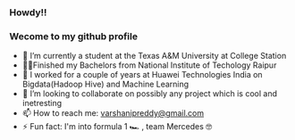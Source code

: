 ### Howdy!!
### Wecome to my github profile

<!--
**varshanipreddy/varshanipreddy** is a ✨ _special_ ✨ repository because its `README.md` (this file) appears on your GitHub profile.

Here are some ideas to get you started:

- 🔭 I’m currently a student 
- 🌱 I’m currently learning ...
- 👯 I’m looking to collaborate on ...
- 🤔 I’m looking for help with ...
- 💬 Ask me about ...
- 📫 How to reach me: ...
- 😄 Pronouns: ...
- ⚡ Fun fact: ...
-->
- 🔭 I’m currently a student at the Texas A&M University at College Station
-  👩‍🎓Finished my Bachelors from National Institute of Techology Raipur
- 🌱 I worked for a couple of years at Huawei Technologies India on Bigdata(Hadoop Hive) and Machine Learning
- 👯 I’m looking to collaborate on possibly any project which is cool and inetresting
- 📫 How to reach me: varshanipreddy@gmail.com
- ⚡ Fun fact: I'm into formula 1 🏎️ , team Mercedes 🤓
